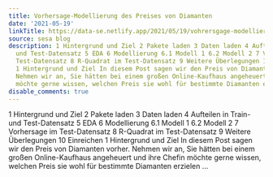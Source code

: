 ```yaml
---
title: Vorhersage-Modellierung des Preises von Diamanten
date: '2021-05-19'
linkTitle: https://data-se.netlify.app/2021/05/19/vohrersgage-modellierung-des-preises-von-diamanten/
source: sesa blog
description: 1 Hintergrund und Ziel 2 Pakete laden 3 Daten laden 4 Aufteilen in Train-
  und Test-Datensatz 5 EDA 6 Modellierung 6.1 Modell 1 6.2 Modell 2 7 Vorhersage im
  Test-Datensatz 8 R-Quadrat im Test-Datensatz 9 Weitere Überlegungen 10 Einreichen
  1 Hintergrund und Ziel In diesem Post sagen wir den Preis von Diamanten vorher.
  Nehmen wir an, Sie hätten bei einem großen Online-Kaufhaus angeheuert und ihre Chefin
  möchte gerne wissen, welchen Preis sie wohl für bestimmte Diamanten erzielen ...
disable_comments: true
---
```

1 Hintergrund und Ziel 2 Pakete laden 3 Daten laden 4 Aufteilen in Train- und Test-Datensatz 5 EDA 6 Modellierung 6.1 Modell 1 6.2 Modell 2 7 Vorhersage im Test-Datensatz 8 R-Quadrat im Test-Datensatz 9 Weitere Überlegungen 10 Einreichen 1 Hintergrund und Ziel In diesem Post sagen wir den Preis von Diamanten vorher. Nehmen wir an, Sie hätten bei einem großen Online-Kaufhaus angeheuert und ihre Chefin möchte gerne wissen, welchen Preis sie wohl für bestimmte Diamanten erzielen ...